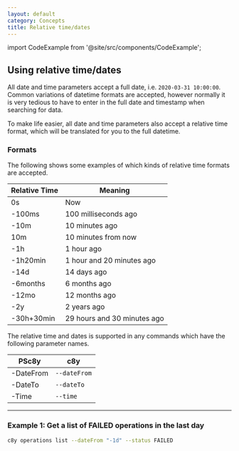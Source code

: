 ```yaml
---
layout: default
category: Concepts
title: Relative time/dates
---
```


import CodeExample from '@site/src/components/CodeExample';

## Using relative time/dates

All date and time parameters accept a full date, i.e. `2020-03-31 10:00:00`. Common variations of datetime formats are accepted, however normally it is very tedious to have to enter in the full date and timestamp when searching for data.

To make life easier, all date and time parameters also accept a relative time format, which will be translated for you to the full datetime.


### Formats

The following shows some examples of which kinds of relative time formats are accepted.

| Relative Time | Meaning |
|-------|---------|
| 0s | Now |
| -100ms | 100 milliseconds ago |
| -10m | 10 minutes ago |
| 10m | 10 minutes from now |
| -1h | 1 hour ago |
| -1h20min | 1 hour and 20 minutes ago |
| -14d | 14 days ago |
| -6months | 6 months ago |
| -12mo | 12 months ago |
| -2y | 2 years ago |
| -30h+30min | 29 hours and 30 minutes ago |


The relative time and dates is supported in any commands which have the following parameter names.

| PSc8y | c8y |
|-------|---------|
| -DateFrom | `--dateFrom` |
| -DateTo | `--dateTo` |
| -Time | `--time` |

---

### Example 1: Get a list of FAILED operations in the last day

<CodeExample>

```bash
c8y operations list --dateFrom "-1d" --status FAILED
```

</CodeExample>
